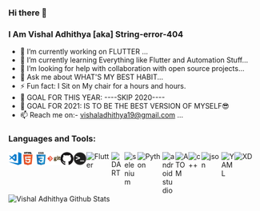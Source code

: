 ### Hi there 👋

### I Am Vishal Adhithya [aka] String-error-404 



- 🔭 I’m currently working on FLUTTER ...
- 🌱 I’m currently learning Everything like Flutter and Automation Stuff...
- 🤔 I’m looking for help with collaboration with open source projects...
- 💬 Ask me about WHAT'S MY BEST HABIT...
- ⚡ Fun fact: I Sit on My chair for a hours and hours.
- 🥅 GOAL FOR THIS YEAR: ----SKIP 2020----
- 🥅 GOAL FOR 2021: IS TO BE THE BEST VERSION OF MYSELF😎
- 📫 Reach me on:- vishaladhithya19@gmail.com ...


### Languages and Tools:

<img align="left" alt="Visual Studio Code" width="26px" src="https://raw.githubusercontent.com/github/explore/80688e429a7d4ef2fca1e82350fe8e3517d3494d/topics/visual-studio-code/visual-studio-code.png" />
<img align="left" alt="HTML5" width="26px" src="https://raw.githubusercontent.com/github/explore/80688e429a7d4ef2fca1e82350fe8e3517d3494d/topics/html/html.png" />
<img align="left" alt="CSS3" width="26px" src="https://raw.githubusercontent.com/github/explore/80688e429a7d4ef2fca1e82350fe8e3517d3494d/topics/css/css.png" />
<img align="left" alt="Git" width="26px" src="https://raw.githubusercontent.com/github/explore/80688e429a7d4ef2fca1e82350fe8e3517d3494d/topics/git/git.png" />
<img align="left" alt="GitHub" width="26px" src="https://raw.githubusercontent.com/github/explore/78df643247d429f6cc873026c0622819ad797942/topics/github/github.png" />
<img align="left" alt="terminal" width="26px" src="https://raw.githubusercontent.com/github/explore/80688e429a7d4ef2fca1e82350fe8e3517d3494d/topics/terminal/terminal.png" />
<img align="left" alt="Flutter" width="50px" src="https://miro.medium.com/max/700/1*TkNd1PwwwdBi9Z3kdG5Hng.png" />
<img align="left" alt="DART" width="26px" src="https://www.kindpng.com/picc/m/176-1766682_dart-programming-language-hd-png-download.png" />

<img align="left" alt="selenium" width="26px" src="https://www.pngkit.com/png/detail/824-8249199_drag-and-drop-action-in-selenium-webdriver-selenium.png" />
<img align="left" alt="Python" width="50px" src="https://banner2.cleanpng.com/20180712/yka/kisspng-professional-python-programmer-computer-programmin-python-logo-download-5b47725c1cc0d6.3474912915314089881178.jpg" />
<img align="left" alt="android studio" width="26px" src="https://upload.wikimedia.org/wikipedia/commons/thumb/3/34/Android_Studio_icon.svg/1200px-Android_Studio_icon.svg.png" />
<img align="left" alt="ATOM" width="26px" src="https://cdn.freebiesupply.com/logos/large/2x/atom-4-logo-png-transparent.png" />
<img align="left" alt="c++" width="26" src="https://raw.githubusercontent.com/isocpp/logos/master/cpp_logo.png" />
<img align="left" alt="json" width="40" src="https://img2.pngio.com/json-file-free-interface-icons-json-png-1200_630.png" />
<img align="left" alt="YAML" width="26" src="https://www.simultrans.com/hubfs/Blog%20Images%202017/yaml.png" />
<img align="left" alt="XD" width="50" src="https://www.subtraction.com/wp-content/uploads/2018/05/2018-05-14-adobe-xd-logo.png" />




<br />

<br />

<img align="left" alt="Vishal Adhithya Github Stats" src="https://github-readme-stats.vercel.app/api?username=String-error-404&show_icons=true&hide_border=true&" />



